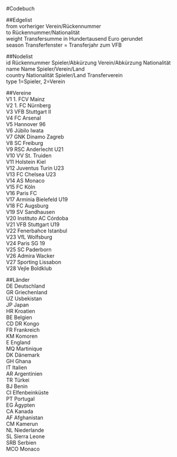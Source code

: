 #Codebuch	

##Edgelist				
from	vorheriger Verein/Rückennummer			
to	Rückennummer/Nationalität			
weight	Transfersumme in Hundertausend Euro gerundet			
season	Transferfenster = Transferjahr zum VFB			
				
##Nodelist				
id	Rückennummer Spieler/Abkürzung Verein/Abkürzung Nationalität			
name	Name Spieler/Verein/Land			
country	Nationalität Spieler/Land Transferverein			
type	1=Spieler, 2=Verein			
				
##Vereine				
V1	1. FCV Mainz			
V2	1. FC Nürnberg			
V3	VFB Stuttgart II			
V4	FC Arsenal			
V5	Hannover 96			
V6	Júbilo Iwata			
V7	GNK Dinamo Zagreb			
V8	SC Freiburg			
V9	RSC Anderlecht U21			
V10	VV St. Truiden			
V11	Holstein Kiel			
V12	Juventus Turin U23			
V13	FC Chelsea U23			
V14	AS Monaco			
V15	FC Köln			
V16	Paris FC			
V17	Arminia Bielefeld U19			
V18	FC Augsburg			
V19	SV Sandhausen			
V20	Instituto AC Córdoba			
V21	VFB Stuttgart U19			
V22	Fenerbahce Istanbul			
V23	VfL Wolfsburg			
V24	Paris SG 19			
V25	SC Paderborn			
V26	Admira Wacker			
V27	Sporting Lissabon			
V28	Vejle Boldklub			
				
##Länder				
DE	Deutschland			
GR	Griechenland			
UZ	Usbekistan			
JP	Japan			
HR	Kroatien			
BE	Belgien			
CD	DR Kongo			
FR	Frankreich			
KM	Komoren			
E	England			
MQ	Martinique			
DK	Dänemark			
GH	Ghana			
IT	Italien			
AR	Argentinien			
TR	Türkei			
BJ	Benin			
CI	Elfenbeinküste			
PT	Portugal			
EG	Ägypten			
CA	Kanada			
AF	Afghanistan			
CM	Kamerun			
NL	Niederlande			
SL	Sierra Leone			
SRB	Serbien			
MCO	Monaco			
